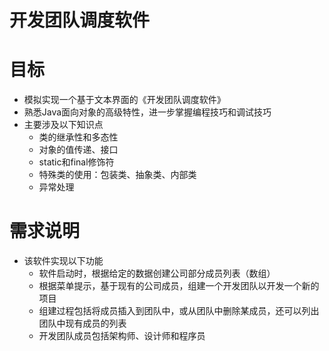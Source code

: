 开发团队调度软件
==

# 目标
* 模拟实现一个基于文本界面的《开发团队调度软件》
* 熟悉Java面向对象的高级特性，进一步掌握编程技巧和调试技巧
* 主要涉及以下知识点
    * 类的继承性和多态性
    * 对象的值传递、接口
    * static和final修饰符
    * 特殊类的使用：包装类、抽象类、内部类
    * 异常处理

# 需求说明
* 该软件实现以下功能
    * 软件启动时，根据给定的数据创建公司部分成员列表（数组）
    * 根据菜单提示，基于现有的公司成员，组建一个开发团队以开发一个新的项目
    * 组建过程包括将成员插入到团队中，或从团队中删除某成员，还可以列出团队中现有成员的列表
    * 开发团队成员包括架构师、设计师和程序员
    
    
